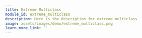 ```yaml
---
title: Extreme Multiclass
module_id: extreme_multiclass
description: Here is the description for extreme multiclass
image: assets/images/demo/extreme_multiclass.png
learn_more_link: ''
---
```


